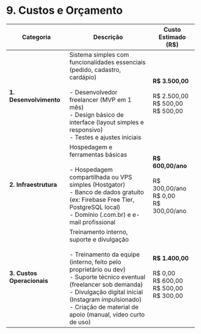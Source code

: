 # 9. Custos e Orçamento

<table>
  <thead>
    <tr>
      <th>Categoria</th>
      <th>Descrição</th>
      <th><strong>Custo Estimado (R$)</strong></th>
    </tr>
  </thead>
  <tbody>
    <tr>
      <td><strong>1. Desenvolvimento</strong></td>
      <td>Sistema simples com funcionalidades essenciais (pedido, cadastro, cardápio)<br><br>
        - Desenvolvedor freelancer (MVP em 1 mês)<br>
        - Design básico de interface (layout simples e responsivo)<br>
        - Testes e ajustes iniciais
      </td>
      <td><strong>R$ 3.500,00</strong><br><br>
        R$ 2.500,00<br>
        R$ 500,00<br>
        R$ 500,00
      </td>
    </tr>
    <tr>
      <td><strong>2. Infraestrutura</strong></td>
      <td>Hospedagem e ferramentas básicas<br><br>
        - Hospedagem compartilhada ou VPS simples (Hostgator)<br>
        - Banco de dados gratuito (ex: Firebase Free Tier, PostgreSQL local)<br>
        - Domínio (.com.br) e e-mail profissional
      </td>
      <td><strong>R$ 600,00/ano</strong><br><br>
        R$ 300,00/ano<br>
        R$ 0,00<br>
        R$ 300,00/ano
      </td>
    </tr>
    <tr>
      <td><strong>3. Custos Operacionais</strong></td>
      <td>Treinamento interno, suporte e divulgação<br><br>
        - Treinamento da equipe (interno, feito pelo proprietário ou dev)<br>
        - Suporte técnico eventual (freelancer sob demanda)<br>
        - Divulgação digital inicial (Instagram impulsionado)<br>
        - Criação de material de apoio (manual, vídeo curto de uso)
      </td>
      <td><strong>R$ 1.400,00</strong><br><br>
        R$ 0,00<br>
        R$ 600,00<br>
        R$ 500,00<br>
        R$ 300,00
      </td>
    </tr>
  </tbody>
</table>
